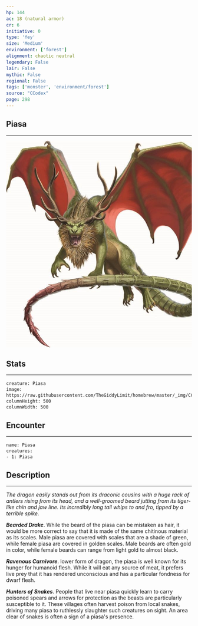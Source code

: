 ```yaml
---
hp: 144
ac: 18 (natural armor)
cr: 6
initiative: 0
type: 'fey'    
size: 'Medium'
environment: ['forest']
alignment: chaotic neutral
legendary: False
lair: False
mythic: False
regional: False
tags: ['monster', 'environment/forest']
source: "CCodex"
page: 298
---
```


## Piasa
---

![|600](https://raw.githubusercontent.com/TheGiddyLimit/homebrew/master/_img/CCodex/Piasa.jpg)

## Stats
---

```statblock
creature: Piasa
image: https://raw.githubusercontent.com/TheGiddyLimit/homebrew/master/_img/CCodex/piasa_token.png
columnHeight: 500
columnWidth: 500
```

## Encounter
---

```encounter-table
name: Piasa
creatures:
- 1: Piasa
```

## Description
---
_The dragon easily stands out from its draconic cousins with a huge rack of antlers rising from its head, and a well-groomed beard jutting from its tiger-like chin and jaw line. Its incredibly long tail whips to and fro, tipped by a terrible spike._

**_Bearded Drake_**. While the beard of the piasa can be mistaken as hair, it would be more correct to say that it is made of the same chitinous material as its scales. Male piasa are covered with scales that are a shade of green, while female piasa are covered in golden scales. Male beards are often gold in color, while female beards can range from light gold to almost black.

**_Ravenous Carnivore_**. lower form of dragon, the piasa is well known for its hunger for humanoid flesh. While it will eat any source of meat, it prefers live prey that it has rendered unconscious and has a particular fondness for dwarf flesh.

**_Hunters of Snakes_**. People that live near piasa quickly learn to carry poisoned spears and arrows for protection as the beasts are particularly susceptible to it. These villages often harvest poison from local snakes, driving many piasa to ruthlessly slaughter such creatures on sight. An area clear of snakes is often a sign of a piasa's presence.






